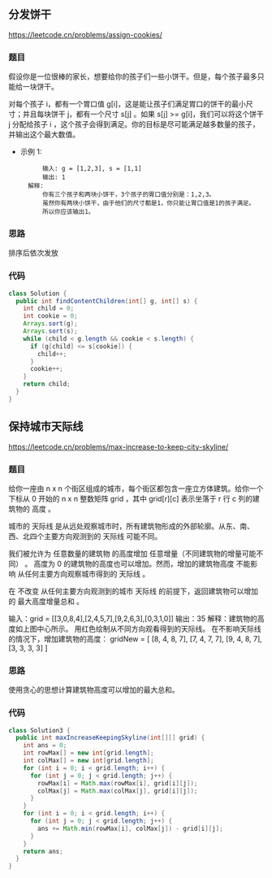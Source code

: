 ## 分发饼干

https://leetcode.cn/problems/assign-cookies/

### 题目

假设你是一位很棒的家长，想要给你的孩子们一些小饼干。但是，每个孩子最多只能给一块饼干。

对每个孩子 i，都有一个胃口值 g[i]，这是能让孩子们满足胃口的饼干的最小尺寸；并且每块饼干 j，都有一个尺寸 s[j] 。如果 s[j] >= g[i]，我们可以将这个饼干 j 分配给孩子 i ，这个孩子会得到满足。你的目标是尽可能满足越多数量的孩子，并输出这个最大数值。

- 示例 1:

			输入: g = [1,2,3], s = [1,1]
			输出: 1
		解释:
			你有三个孩子和两块小饼干，3个孩子的胃口值分别是：1,2,3。
			虽然你有两块小饼干，由于他们的尺寸都是1，你只能让胃口值是1的孩子满足。
			所以你应该输出1。

### 思路

排序后依次发放

### 代码

```java
class Solution {
  public int findContentChildren(int[] g, int[] s) {
    int child = 0;
    int cookie = 0;
    Arrays.sort(g);
    Arrays.sort(s);
    while (child < g.length && cookie < s.length) {
      if (g[child] <= s[cookie]) {
        child++;
      }
      cookie++;
    }
    return child;
  }
}
```

## 保持城市天际线

https://leetcode.cn/problems/max-increase-to-keep-city-skyline/

### 题目

给你一座由 n x n 个街区组成的城市，每个街区都包含一座立方体建筑。给你一个下标从 0 开始的 n x n 整数矩阵 grid ，其中 grid[r][c] 表示坐落于 r 行 c 列的建筑物的 高度 。

城市的 天际线 是从远处观察城市时，所有建筑物形成的外部轮廓。从东、南、西、北四个主要方向观测到的 天际线 可能不同。

我们被允许为 任意数量的建筑物 的高度增加 任意增量（不同建筑物的增量可能不同） 。 高度为 0 的建筑物的高度也可以增加。然而，增加的建筑物高度 不能影响 从任何主要方向观察城市得到的 天际线 。

在 不改变 从任何主要方向观测到的城市 天际线 的前提下，返回建筑物可以增加的 最大高度增量总和 。

输入：grid = [[3,0,8,4],[2,4,5,7],[9,2,6,3],[0,3,1,0]]
输出：35
解释：建筑物的高度如上图中心所示。
用红色绘制从不同方向观看得到的天际线。
在不影响天际线的情况下，增加建筑物的高度：
gridNew = [ [8, 4, 8, 7],
[7, 4, 7, 7],
[9, 4, 8, 7],
[3, 3, 3, 3] ]

### 思路

使用贪心的思想计算建筑物高度可以增加的最大总和。

### 代码

```java
class Solution3 {
  public int maxIncreaseKeepingSkyline(int[][] grid) {
    int ans = 0;
    int rowMax[] = new int[grid.length];
    int colMax[] = new int[grid.length];
    for (int i = 0; i < grid.length; i++) {
      for (int j = 0; j < grid.length; j++) {
        rowMax[i] = Math.max(rowMax[i], grid[i][j]);
        colMax[j] = Math.max(colMax[j], grid[i][j]);
      }
    }
    for (int i = 0; i < grid.length; i++) {
      for (int j = 0; j < grid.length; j++) {
        ans += Math.min(rowMax[i], colMax[j]) - grid[i][j];
      }
    }
    return ans;
  }
}
```

